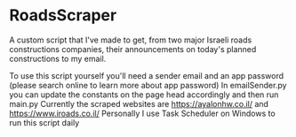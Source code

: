 # RoadsScraper
A custom script that I've made to get, from two major Israeli roads constructions companies, their announcements on today's planned constructions to my email.

To use this script yourself you'll need a sender email and an app password (please search online to learn more about app password)
In emailSender.py you can update the constants on the page head accordingly and then run main.py
Currently the scraped websites are https://ayalonhw.co.il/ and https://www.iroads.co.il/
Personally I use Task Scheduler on Windows to run this script daily
